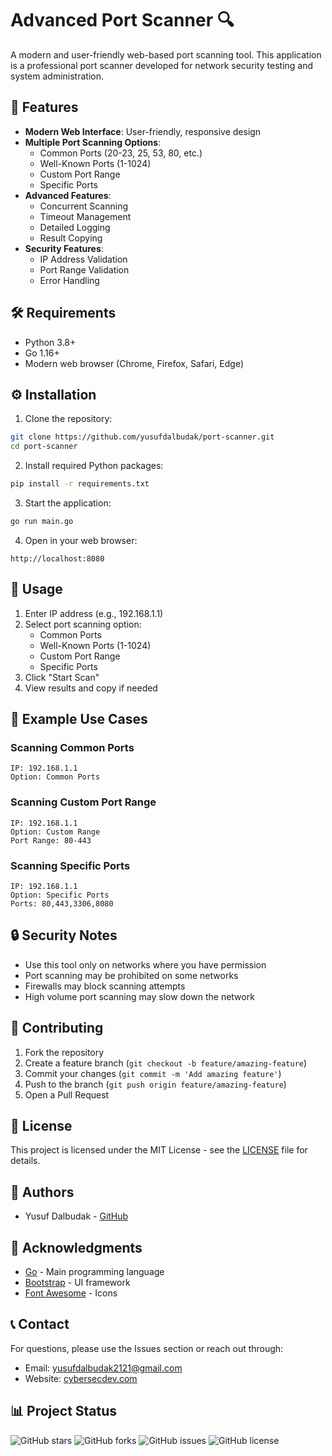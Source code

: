 # Advanced Port Scanner 🔍

A modern and user-friendly web-based port scanning tool. This application is a professional port scanner developed for network security testing and system administration.


## 🚀 Features

- **Modern Web Interface**: User-friendly, responsive design
- **Multiple Port Scanning Options**:
  - Common Ports (20-23, 25, 53, 80, etc.)
  - Well-Known Ports (1-1024)
  - Custom Port Range
  - Specific Ports
- **Advanced Features**:
  - Concurrent Scanning
  - Timeout Management
  - Detailed Logging
  - Result Copying
- **Security Features**:
  - IP Address Validation
  - Port Range Validation
  - Error Handling

## 🛠️ Requirements

- Python 3.8+
- Go 1.16+
- Modern web browser (Chrome, Firefox, Safari, Edge)

## ⚙️ Installation

1. Clone the repository:
```bash
git clone https://github.com/yusufdalbudak/port-scanner.git
cd port-scanner
```

2. Install required Python packages:
```bash
pip install -r requirements.txt
```

3. Start the application:
```bash
go run main.go
```

4. Open in your web browser:
```
http://localhost:8080
```

## 🎯 Usage

1. Enter IP address (e.g., 192.168.1.1)
2. Select port scanning option:
   - Common Ports
   - Well-Known Ports (1-1024)
   - Custom Port Range
   - Specific Ports
3. Click "Start Scan"
4. View results and copy if needed

## 📝 Example Use Cases

### Scanning Common Ports
```
IP: 192.168.1.1
Option: Common Ports
```

### Scanning Custom Port Range
```
IP: 192.168.1.1
Option: Custom Range
Port Range: 80-443
```

### Scanning Specific Ports
```
IP: 192.168.1.1
Option: Specific Ports
Ports: 80,443,3306,8080
```

## 🔒 Security Notes

- Use this tool only on networks where you have permission
- Port scanning may be prohibited on some networks
- Firewalls may block scanning attempts
- High volume port scanning may slow down the network

## 🤝 Contributing

1. Fork the repository
2. Create a feature branch (`git checkout -b feature/amazing-feature`)
3. Commit your changes (`git commit -m 'Add amazing feature'`)
4. Push to the branch (`git push origin feature/amazing-feature`)
5. Open a Pull Request

## 📜 License

This project is licensed under the MIT License - see the [LICENSE](LICENSE) file for details.

## 👥 Authors

- Yusuf Dalbudak - [GitHub](https://github.com/yusufdalbudak)

## 🙏 Acknowledgments

- [Go](https://golang.org/) - Main programming language
- [Bootstrap](https://getbootstrap.com/) - UI framework
- [Font Awesome](https://fontawesome.com/) - Icons

## 📞 Contact

For questions, please use the Issues section or reach out through:

- Email: yusufdalbudak2121@gmail.com
- Website: [cybersecdev.com](https://cybersecdev.com)

## 📊 Project Status

![GitHub stars](https://img.shields.io/github/stars/yusufdalbudak/port-scanner?style=social)
![GitHub forks](https://img.shields.io/github/forks/yusufdalbudak/port-scanner?style=social)
![GitHub issues](https://img.shields.io/github/issues/yusufdalbudak/port-scanner)
![GitHub license](https://img.shields.io/github/license/yusufdalbudak/port-scanner)
